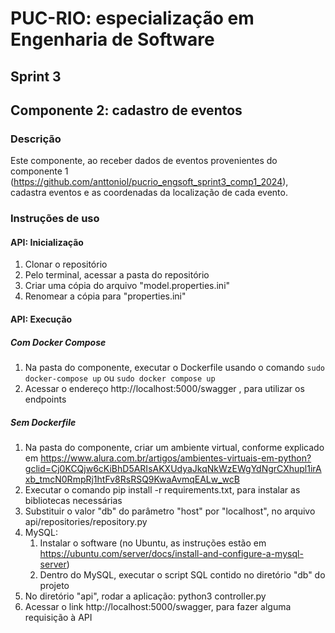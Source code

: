 # PUC-RIO: especialização em Engenharia de Software
## Sprint 3
## Componente 2: cadastro de eventos

### Descrição

Este componente, ao receber dados de eventos provenientes do componente 1 (https://github.com/anttoniol/pucrio_engsoft_sprint3_comp1_2024), 
cadastra eventos e as coordenadas da localização de cada evento.

### Instruções de uso

#### API: Inicialização
1. Clonar o repositório
2. Pelo terminal, acessar a pasta do repositório
3. Criar uma cópia do arquivo "model.properties.ini"
4. Renomear a cópia para "properties.ini"

#### API: Execução
##### Com Docker Compose
1. Na pasta do componente, executar o Dockerfile usando o comando `sudo docker-compose up` ou `sudo docker compose up`
2. Acessar o endereço http://localhost:5000/swagger , para utilizar os endpoints

##### Sem Dockerfile
1. Na pasta do componente, criar um ambiente virtual, conforme explicado em https://www.alura.com.br/artigos/ambientes-virtuais-em-python?gclid=Cj0KCQjw6cKiBhD5ARIsAKXUdyaJkqNkWzEWgYdNgrCXhupl1irAxb_tmcN0RmpRj1htFv8RsRSQ9KwaAvmqEALw_wcB
2. Executar o comando pip install -r requirements.txt, para instalar as bibliotecas necessárias
3. Substituir o valor "db" do parâmetro "host" por "localhost", no arquivo api/repositories/repository.py
4. MySQL:
   1. Instalar o software (no Ubuntu, as instruções estão em https://ubuntu.com/server/docs/install-and-configure-a-mysql-server)
   2. Dentro do MySQL, executar o script SQL contido no diretório "db" do projeto
6. No diretório "api", rodar a aplicação: python3 controller.py
5. Acessar o link http://localhost:5000/swagger, para fazer alguma requisição à API

